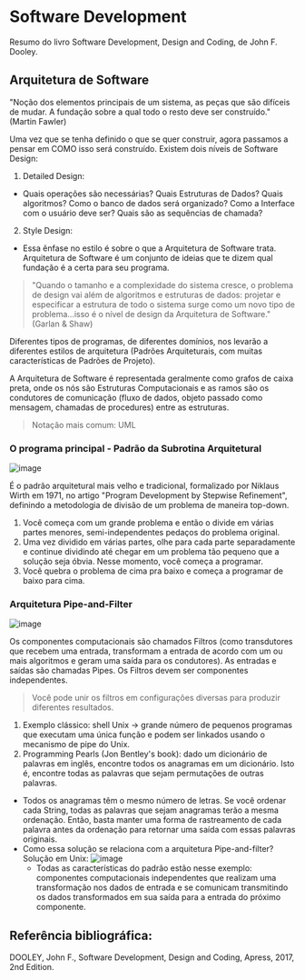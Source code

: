 # Software Development
Resumo do livro Software Development, Design and Coding, de John F. Dooley.

## Arquitetura de Software
"Noção dos elementos principais de um sistema, as peças que são difíceis de mudar. A fundação sobre a qual todo o resto deve ser construído." (Martin Fawler)

Uma vez que se tenha definido o que se quer construir, agora passamos a pensar em COMO isso será construído. Existem dois níveis de Software Design:
1. Detailed Design:
  - Quais operações são necessárias? Quais Estruturas de Dados? Quais algoritmos? Como o banco de dados será organizado? Como a Interface com o usuário deve ser? Quais são as sequências de chamada?
2. Style Design:
  - Essa ênfase no estilo é sobre o que a Arquitetura de Software trata. Arquitetura de Software é um conjunto de ideias que te dizem qual fundação é a certa para seu programa. 
> "Quando o tamanho e a complexidade do sistema cresce, o problema de design vai além de algoritmos e estruturas de dados: projetar e especificar a estrutura de todo o sistema surge como um novo tipo de problema...isso é o nível de design da Arquitetura de Software." (Garlan & Shaw)

Diferentes tipos de programas, de diferentes domínios, nos levarão a diferentes estilos de arquitetura (Padrões Arquiteturais, com muitas características de Padrões de Projeto).

A Arquitetura de Software é representada geralmente como grafos de caixa preta, onde os nós são Estruturas Computacionais e as ramos são os condutores de comunicação (fluxo de dados, objeto passado como mensagem, chamadas de procedures) entre as estruturas.
> Notação mais comum: UML

### O programa principal - Padrão da Subrotina Arquitetural

![image](https://user-images.githubusercontent.com/39681960/201500587-14ecd8fc-3efb-45a6-a56b-64545a693240.png)

É o padrão arquitetural mais velho e tradicional, formalizado por Niklaus Wirth em 1971, no artigo "Program Development by Stepwise Refinement", definindo a metodologia de divisão de um problema de maneira top-down.
1. Você começa com um grande problema e então o divide em várias partes menores, semi-independentes pedaços do problema original. </br>
2. Uma vez dividido em várias partes, olhe para cada parte separadamente e continue dividindo até chegar em um problema tão pequeno que a solução seja óbvia. Nesse momento, você começa a programar. </br>
3. Você quebra o problema de cima pra baixo e começa a programar de baixo para cima.

### Arquitetura Pipe-and-Filter

![image](https://user-images.githubusercontent.com/39681960/201500687-14389baa-28de-4f3c-ad3a-68a60cdb325f.png)

Os componentes computacionais são chamados Filtros (como transdutores que recebem uma entrada, transformam a entrada de acordo com um ou mais algoritmos e geram uma saída para os condutores). As entradas e saídas são chamadas Pipes. Os Filtros devem ser componentes independentes.
> Você pode unir os filtros em configurações diversas para produzir diferentes resultados. 
1. Exemplo clássico: shell Unix -> grande número de pequenos programas que executam uma única função e podem ser linkados usando o mecanismo de pipe do Unix. </br>
2. Programming Pearls (Jon Bentley's book): dado um dicionário de palavras em inglês, encontre todos os anagramas em um dicionário. Isto é, encontre todas as palavras que sejam permutações de outras palavras.
  - Todos os anagramas têm o mesmo número de letras. Se você ordenar cada String, todas as palavras que sejam anagramas terão a mesma ordenação. Então, basta manter uma forma de rastreamento de cada palavra antes da ordenação para retornar uma saída com essas palavras originais.
  - Como essa solução se relaciona com a arquitetura Pipe-and-filter? Solução em Unix:
  ![image](https://user-images.githubusercontent.com/39681960/201501449-071fa69e-d8ce-49ab-bbd6-37a38614e566.png)
    - Todas as características do padrão estão nesse exemplo: componentes computacionais independentes  que realizam uma transformação nos dados de entrada e se comunicam transmitindo os dados transformados em sua saída para a entrada do próximo componente.
    










## Referência bibliográfica:
DOOLEY, John F., Software Development, Design and Coding, Apress, 2017, 2nd Edition.
